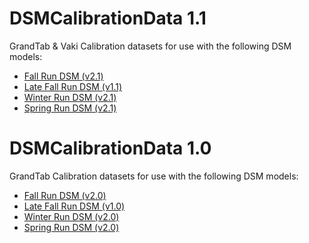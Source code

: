 # DSMCalibrationData 1.1

GrandTab & Vaki Calibration datasets for use with the following DSM models:

* [Fall Run DSM (v2.1)](https://github.com/CVPIA-OSC/fallRunDSM/releases/tag/v2.0)
* [Late Fall Run DSM (v1.1)](https://github.com/CVPIA-OSC/fallRunDSM/releases/tag/v1.0)
* [Winter Run DSM (v2.1)](https://github.com/CVPIA-OSC/winterRunDSM/releases/tag/v2.0)
* [Spring Run DSM (v2.1)](https://github.com/CVPIA-OSC/springRunDSM/releases/tag/v2.0)

# DSMCalibrationData 1.0

GrandTab Calibration datasets for use with the following DSM models:

* [Fall Run DSM (v2.0)](https://github.com/CVPIA-OSC/fallRunDSM/releases/tag/v2.0)
* [Late Fall Run DSM (v1.0)](https://github.com/CVPIA-OSC/fallRunDSM/releases/tag/v1.0)
* [Winter Run DSM (v2.0)](https://github.com/CVPIA-OSC/winterRunDSM/releases/tag/v2.0)
* [Spring Run DSM (v2.0)](https://github.com/CVPIA-OSC/springRunDSM/releases/tag/v2.0)
